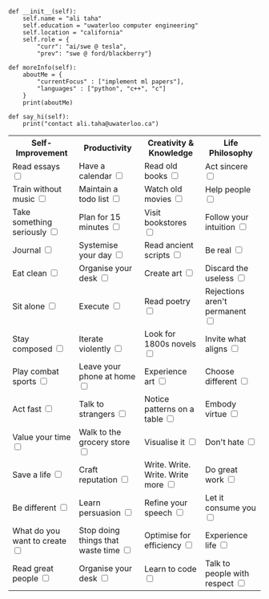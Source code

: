 
    def __init__(self):
        self.name = "ali taha"
        self.education = "uwaterloo computer engineering"
        self.location = "california"
        self.role = {
            "curr": "ai/swe @ tesla",
            "prev": "swe @ ford/blackberry"}

    def moreInfo(self):
        aboutMe = {
            "currentFocus" : ["implement ml papers"],
            "languages" : ["python", "c++", "c"]
        }
        print(aboutMe)

    def say_hi(self):
        print("contact ali.taha@uwaterloo.ca")
<table>
  <tr>
    <th>Self-Improvement</th>
    <th>Productivity</th>
    <th>Creativity & Knowledge</th>
    <th>Life Philosophy</th>
  </tr>
  <tr>
    <td>Read essays <input type="checkbox"></td>
    <td>Have a calendar <input type="checkbox"></td>
    <td>Read old books <input type="checkbox"></td>
    <td>Act sincere <input type="checkbox"></td>
  </tr>
  <tr>
    <td>Train without music <input type="checkbox"></td>
    <td>Maintain a todo list <input type="checkbox"></td>
    <td>Watch old movies <input type="checkbox"></td>
    <td>Help people <input type="checkbox"></td>
  </tr>
  <tr>
    <td>Take something seriously <input type="checkbox"></td>
    <td>Plan for 15 minutes <input type="checkbox"></td>
    <td>Visit bookstores <input type="checkbox"></td>
    <td>Follow your intuition <input type="checkbox"></td>
  </tr>
  <tr>
    <td>Journal <input type="checkbox"></td>
    <td>Systemise your day <input type="checkbox"></td>
    <td>Read ancient scripts <input type="checkbox"></td>
    <td>Be real <input type="checkbox"></td>
  </tr>
  <tr>
    <td>Eat clean <input type="checkbox"></td>
    <td>Organise your desk <input type="checkbox"></td>
    <td>Create art <input type="checkbox"></td>
    <td>Discard the useless <input type="checkbox"></td>
  </tr>
  <tr>
    <td>Sit alone <input type="checkbox"></td>
    <td>Execute <input type="checkbox"></td>
    <td>Read poetry <input type="checkbox"></td>
    <td>Rejections aren't permanent <input type="checkbox"></td>
  </tr>
  <tr>
    <td>Stay composed <input type="checkbox"></td>
    <td>Iterate violently <input type="checkbox"></td>
    <td>Look for 1800s novels <input type="checkbox"></td>
    <td>Invite what aligns <input type="checkbox"></td>
  </tr>
  <tr>
    <td>Play combat sports <input type="checkbox"></td>
    <td>Leave your phone at home <input type="checkbox"></td>
    <td>Experience art <input type="checkbox"></td>
    <td>Choose different <input type="checkbox"></td>
  </tr>
  <tr>
    <td>Act fast <input type="checkbox"></td>
    <td>Talk to strangers <input type="checkbox"></td>
    <td>Notice patterns on a table <input type="checkbox"></td>
    <td>Embody virtue <input type="checkbox"></td>
  </tr>
  <tr>
    <td>Value your time <input type="checkbox"></td>
    <td>Walk to the grocery store <input type="checkbox"></td>
    <td>Visualise it <input type="checkbox"></td>
    <td>Don't hate <input type="checkbox"></td>
  </tr>
  <tr>
    <td>Save a life <input type="checkbox"></td>
    <td>Craft reputation <input type="checkbox"></td>
    <td>Write. Write. Write. Write more <input type="checkbox"></td>
    <td>Do great work <input type="checkbox"></td>
  </tr>
  <tr>
    <td>Be different <input type="checkbox"></td>
    <td>Learn persuasion <input type="checkbox"></td>
    <td>Refine your speech <input type="checkbox"></td>
    <td>Let it consume you <input type="checkbox"></td>
  </tr>
  <tr>
    <td>What do you want to create <input type="checkbox"></td>
    <td>Stop doing things that waste time <input type="checkbox"></td>
    <td>Optimise for efficiency <input type="checkbox"></td>
    <td>Experience life <input type="checkbox"></td>
  </tr>
  <tr>
    <td>Read great people <input type="checkbox"></td>
    <td>Organise your desk <input type="checkbox"></td>
    <td>Learn to code <input type="checkbox"></td>
    <td>Talk to people with respect <input type="checkbox"></td>
  </tr>
</table>
